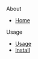 <nav id=sidebar>

About

* [Home](index.html)

Usage

* [Usage](usage.html)
* [Install](install.html)

</nav>